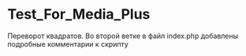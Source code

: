 # Test_For_Media_Plus
Переворот квадратов. Во второй ветке в файл index.php добавлены подробные комментарии к скрипту
